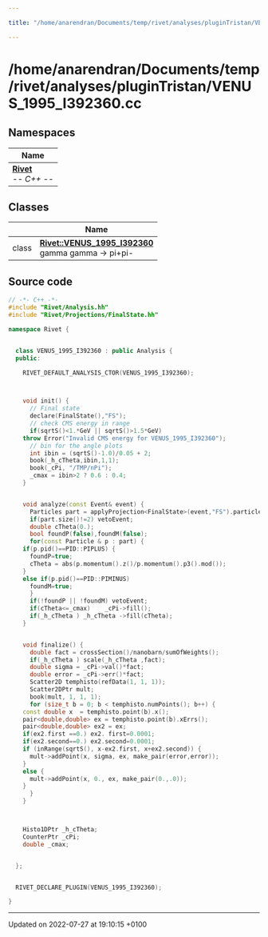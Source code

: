 ```yaml
---

title: "/home/anarendran/Documents/temp/rivet/analyses/pluginTristan/VENUS_1995_I392360.cc"

---
```


# /home/anarendran/Documents/temp/rivet/analyses/pluginTristan/VENUS_1995_I392360.cc



## Namespaces

| Name           |
| -------------- |
| **[Rivet](http://example.org/namespaces/namespacerivet/)** <br>-*- C++ -*-  |

## Classes

|                | Name           |
| -------------- | -------------- |
| class | **[Rivet::VENUS_1995_I392360](http://example.org/classes/classrivet_1_1venus__1995__i392360/)** <br>gamma gamma -> pi+pi-  |




## Source code

```cpp
// -*- C++ -*-
#include "Rivet/Analysis.hh"
#include "Rivet/Projections/FinalState.hh"

namespace Rivet {


  class VENUS_1995_I392360 : public Analysis {
  public:

    RIVET_DEFAULT_ANALYSIS_CTOR(VENUS_1995_I392360);



    void init() {
      // Final state
      declare(FinalState(),"FS");
      // check CMS energy in range
      if(sqrtS()<1.*GeV || sqrtS()>1.5*GeV)
    throw Error("Invalid CMS energy for VENUS_1995_I392360");
      // bin for the angle plots
      int ibin = (sqrtS()-1.0)/0.05 + 2;
      book(_h_cTheta,ibin,1,1);
      book(_cPi, "/TMP/nPi");
      _cmax = ibin>2 ? 0.6 : 0.4;
    }


    void analyze(const Event& event) {
      Particles part = applyProjection<FinalState>(event,"FS").particles();
      if(part.size()!=2) vetoEvent;
      double cTheta(0.);
      bool foundP(false),foundM(false);
      for(const Particle & p : part) {
    if(p.pid()==PID::PIPLUS) {
      foundP=true;
      cTheta = abs(p.momentum().z()/p.momentum().p3().mod());
    }
    else if(p.pid()==PID::PIMINUS)
      foundM=true;
      }
      if(!foundP || !foundM) vetoEvent;
      if(cTheta<=_cmax)    _cPi->fill();
      if(_h_cTheta ) _h_cTheta ->fill(cTheta);
    }


    void finalize() {
      double fact = crossSection()/nanobarn/sumOfWeights();
      if(_h_cTheta ) scale(_h_cTheta ,fact);
      double sigma = _cPi->val()*fact;
      double error = _cPi->err()*fact;
      Scatter2D temphisto(refData(1, 1, 1));
      Scatter2DPtr mult;
      book(mult, 1, 1, 1);
      for (size_t b = 0; b < temphisto.numPoints(); b++) {
    const double x  = temphisto.point(b).x();
    pair<double,double> ex = temphisto.point(b).xErrs();
    pair<double,double> ex2 = ex;
    if(ex2.first ==0.) ex2. first=0.0001;
    if(ex2.second==0.) ex2.second=0.0001;
    if (inRange(sqrtS(), x-ex2.first, x+ex2.second)) {
      mult->addPoint(x, sigma, ex, make_pair(error,error));
    }
    else {
      mult->addPoint(x, 0., ex, make_pair(0.,.0));
    }
      }
    }



    Histo1DPtr _h_cTheta;
    CounterPtr _cPi;
    double _cmax;


  };


  RIVET_DECLARE_PLUGIN(VENUS_1995_I392360);

}
```


-------------------------------

Updated on 2022-07-27 at 19:10:15 +0100
